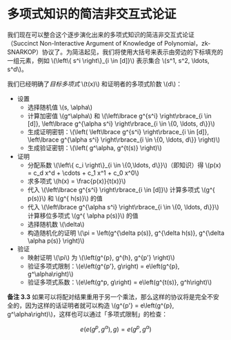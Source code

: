 # 多项式知识的简洁非交互式论证

我们现在可以整合这个逐步演化出来的多项式知识的简洁非交互式论证（Succinct Non-Interactive Argument of Knowledge of Polynomial，zk-SNARKOP）协议了。为简洁起见，我们将使用大括号来表示由旁边的下标填充的一组元素，例如 \\(\left\\{ s^i \right\\}_{i \in [d]}\\) 表示集合 \\(s^1, s^2, \ldots, s^d\\)。

我们已经明确了*目标多项式* \\(t(x)\\) 和证明者的多项式阶数 \\(d\\)：

* 设置
  * 选择随机值 \\(s, \alpha\\)
  * 计算加密值 \\(g^\alpha\\) 和 \\(\left\lbrace g^{s^i} \right\rbrace_{i \in [d]}, \left\lbrace g^{\alpha s^i} \right\rbrace_{i \in \\{0, \ldots, d\\}}\\)
  * 生成证明密钥：\\(\left( \left\lbrace g^{s^i} \right\rbrace_{i \in [d]}, \left\lbrace g^{\alpha s^i} \right\rbrace_{i \in \\{0, \ldots, d\\}} \right)\\)
  * 生成验证密钥：\\(\left( g^\alpha, g^{t(s)} \right)\\)
* 证明
  * 分配系数 \\(\left\\{ c_i \right\\}_{i \in \\{0,\ldots, d\\}}\\)（即知识）得 \\(p(x) = c_d x^d + \cdots + c_1 x^1 + c_0 x^0\\)
  * 求多项式 \\(h(x) = \frac{p(x)}{t(x)}\\)
  * 代入 \\(\left\lbrace g^{s^i} \right\rbrace_{i \in [d]}\\) 计算多项式 \\(g^{ p(s)}\\) 和 \\(g^{ h(s)}\\) 的值
  * 代入 \\(\left\lbrace g^{\alpha s^i} \right\rbrace_{i \in \\{0, \ldots, d\\}}\\) 计算移位多项式 \\(g^{ \alpha p(s)}\\) 的值
  * 选择随机数 \\(\delta\\)
  * 构造随机化的证明 \\(\pi = \left(g^{\delta p(s)}, g^{\delta h(s)}, g^{\delta \alpha p(s)} \right)\\)
* 验证
  * 映射证明 \\(\pi\\) 为 \\(\left(g^{p}, g^{h}, g^{p'} \right)\\)
  * 验证多项式限制：\\(e\left(g^{p'}, g\right) = e\left(g^{p}, g^\alpha\right)\\)
  * 验证多项式系数：\\(e\left(g^p, g\right) = e\left(g^{t(s)}, g^h\right)\\)

**备注 3.3** 如果可以将配对结果重用于另一个乘法，那么这样的协议将是完全不安全的，因为这样的话证明者就可以构造 \\(g^{p'} = e\left(g^{p}, g^\alpha\right)\\)，这样也可以通过「多项式限制」的检查：

$$e\left(e\left(g^{p}, g^\alpha\right), g\right) = e\left(g^{p}, g^\alpha\right)$$
